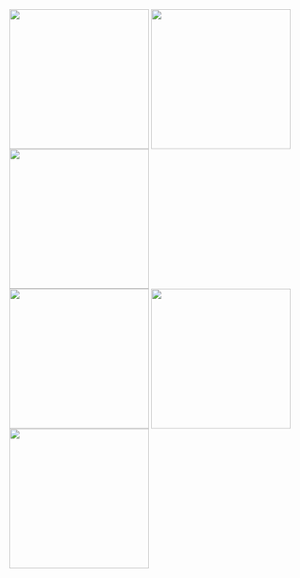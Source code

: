 

<div style="display: flex; justify-content: space-between; flex-wrap: wrap;">
    <img src="https://github.com/user-attachments/assets/9e166195-340b-4ea5-94da-5f41fbc2bae7" width="250"/>
    <img src="https://github.com/user-attachments/assets/534c0c5c-f718-4865-8546-a01942a43ad6" width="250"/>
    <img src="https://github.com/user-attachments/assets/135d50b4-7563-46ed-859c-c728c96b7124" width="250"/>
</div>

<div style="display: flex; justify-content: space-between; flex-wrap: wrap;">
    <img src="https://github.com/user-attachments/assets/17845205-242c-41cc-b119-63753c1f545c" width="250"/>
    <img src="https://github.com/user-attachments/assets/326335ed-e796-4dcf-9f65-a974c1f403c7" width="250"/>
    <img src="https://github.com/user-attachments/assets/f41dffa2-923f-43fb-be78-b69bb9cdf690" width="250"/>
</div>
